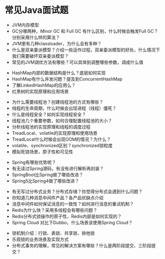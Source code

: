 # 常见Java面试题

* JVM内存模型
* GC分哪两种，Minor GC 和 Full GC 有什么区别，什么时候会触发Full GC？分别采用什么样的算法？
* JVM里有几种classloader，为什么会有多种？
* 什么是双亲委派模型？介绍一些运作过程，双亲委派模型的好处，什么情况下我们需要破坏双亲委派模型？
* 常见的JVM调优方法有哪些？可以具体到调整哪些参数，调成什么值


+ HashMap内部的数据结构是什么？底层如何实现
+ HashMap有什么并发问题？提及到ConcurrentHashMap
+ 了解LinkedHashMap的应用么？
+ 红黑树的实现原理和应用场景


* 为什么需要线程池？创建线程池的方式有哪些？
* 线程的生命周期，什么时候会出现进程（线程）僵死？
* 什么是线程安全？如何实现线程安全？
* 线程池几个重要参数，如何合理配置线程池的大小？
* 分析线程池的实现原理和线程的调度过程
* TreadLocal、volatile的实现原理和使用场景
* TreadLocal什么时候会出现OOM的情况？为什么？
* volatile、synchronized区别？synchronized锁粒度
* 模拟死锁场景，原子性和可见性


+ Spring有哪些优势呢？
+ 有无读过Spring源码，有没有进行解析再封装？
+ SpringBoot比Spring做了哪些改进？
+ Spring5比Spring4做了哪些改进？


* 有无写过分布式业务？分布式存储？你觉得分布式会遇到什么问题？
* 你知道几种消息中间件产品？各产品优缺点介绍
* 消息中间件如何保证消息的一致性？如何进行消息的重试机制？
* Redis为什么快？采用多线程会有哪些问题？
* Redis分布式锁操作的原子性，Redis内部是如何实现的？
* Spring Cloud 对比下Dubbo，什么场景该使用Spring Cloud？


+ 锁机制介绍：行锁、表锁、共享锁、排他锁
+ 乐观锁的业务场景及实现方式
+ 分布式事务的理解，常见的解决方案有哪些？什么是两阶段提交、三阶段提交？
